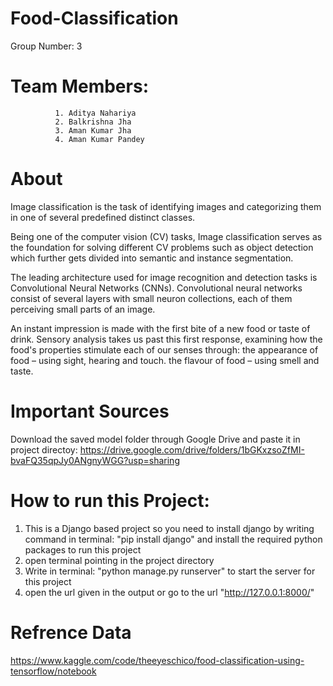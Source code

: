 # Food-Classification

Group Number: 3

# Team Members: 
              1. Aditya Nahariya
              2. Balkrishna Jha
              3. Aman Kumar Jha
              4. Aman Kumar Pandey


# About

Image classification is the task of identifying images and categorizing them in one of several predefined distinct classes.

Being one of the computer vision (CV) tasks, Image classification serves as the foundation for solving different CV problems such as object detection which further gets divided into semantic and instance segmentation.

The leading architecture used for image recognition and detection tasks is Convolutional Neural Networks (CNNs). Convolutional neural networks consist of several layers with small neuron collections, each of them perceiving small parts of an image.

An instant impression is made with the first bite of a new food or taste of drink. Sensory analysis takes us past this first response, examining how the food's properties stimulate each of our senses through: the appearance of food – using sight, hearing and touch. the flavour of food – using smell and taste.

# Important Sources

Download the saved model folder through Google Drive and paste it in project directoy: https://drive.google.com/drive/folders/1bGKxzsoZfMI-bvaFQ35qpJy0ANgnyWGG?usp=sharing

# How to run this Project:
1. This is a Django based project so you need to install django by writing command in terminal: "pip install django" and install the required python packages to run this project
2. open terminal pointing in the project directory
3. Write in terminal: "python manage.py runserver" to start the server for this project
4. open the url given in the output or go to the url "http://127.0.0.1:8000/"

# Refrence Data
https://www.kaggle.com/code/theeyeschico/food-classification-using-tensorflow/notebook
